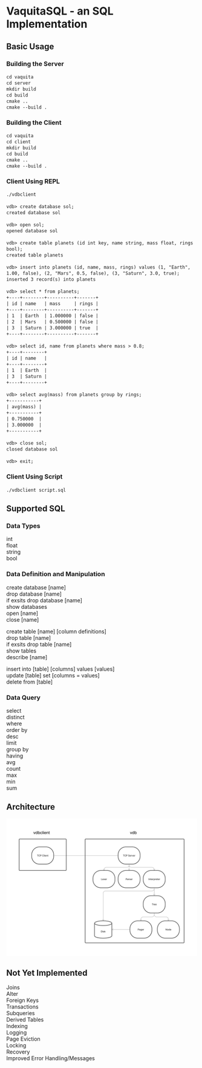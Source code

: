 # VaquitaSQL - an SQL Implementation

## Basic Usage
### Building the Server

```
cd vaquita
cd server
mkdir build
cd build
cmake ..
cmake --build .
```

### Building the Client

```
cd vaquita
cd client
mkdir build
cd build
cmake ..
cmake --build .
```

### Client Using REPL

```
./vdbclient

vdb> create database sol;
created database sol

vdb> open sol;
opened database sol

vdb> create table planets (id int key, name string, mass float, rings bool);
created table planets

vdb> insert into planets (id, name, mass, rings) values (1, "Earth", 1.00, false), (2, "Mars", 0.5, false), (3, "Saturn", 3.0, true);
inserted 3 record(s) into planets

vdb> select * from planets;
+----+--------+----------+-------+
| id | name   | mass     | rings |
+----+--------+----------+-------+
| 1  | Earth  | 1.000000 | false |
| 2  | Mars   | 0.500000 | false |
| 3  | Saturn | 3.000000 | true  |
+----+--------+----------+-------+

vdb> select id, name from planets where mass > 0.8;
+----+--------+
| id | name   |
+----+--------+
| 1  | Earth  |
| 3  | Saturn |
+----+--------+

vdb> select avg(mass) from planets group by rings;
+-----------+
| avg(mass) |
+-----------+
| 0.750000  |
| 3.000000  |
+-----------+

vdb> close sol;
closed database sol

vdb> exit;
```

### Client Using Script

```
./vdbclient script.sql
```

## Supported SQL

### Data Types
int<br>
float<br>
string<br>
bool<br>

### Data Definition and Manipulation
create database [name]<br>
drop database [name]<br>
if exsits drop database [name]<br>
show databases<br>
open [name]<br>
close [name]<br>

create table [name] [column definitions]<br>
drop table [name]<br>
if exsits drop table [name]<br>
show tables<br>
describe [name]<br>

insert into [table] [columns] values [values]<br>
update [table] set [columns = values]<br>
delete from [table]<br>

### Data Query<br>
select<br>
distinct<br>
where<br>
order by<br>
desc<br>
limit<br>
group by<br>
having<br>
avg<br>
count<br>
max<br>
min<br>
sum<br>

## Architecture

![architecture diagram](diagram.png)

## Not Yet Implemented
Joins<br>
Alter<br>
Foreign Keys<br>
Transactions<br>
Subqueries<br>
Derived Tables<br>
Indexing<br>
Logging<br>
Page Eviction<br>
Locking<br>
Recovery<br>
Improved Error Handling/Messages<br>
